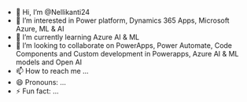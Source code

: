 - 👋 Hi, I’m @Nellikanti24
- 👀 I’m interested in Power platform, Dynamics 365 Apps, Microsoft Azure, ML & AI
- 🌱 I’m currently learning Azure AI & ML
- 💞️ I’m looking to collaborate on PowerApps, Power Automate, Code Components and Custom development in Powerapps, Azure AI & ML models and Open AI
- 📫 How to reach me ...
- 😄 Pronouns: ...
- ⚡ Fun fact: ...

<!---
Nellikanti24/Nellikanti24 is a ✨ special ✨ repository because its `README.md` (this file) appears on your GitHub profile.
You can click the Preview link to take a look at your changes.
--->

